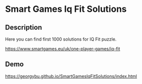 # Smart Games Iq Fit Solutions

## Description

Here you can find first 1000 solutions for IQ Fit puzzle.

https://www.smartgames.eu/uk/one-player-games/iq-fit

## Demo

https://georgybu.github.io/SmartGamesIqFitSolutions/index.html

